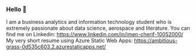 ### Hello 👋

I am a business analytics and information technology student who is extremely passionate about data science, aerospace and literature.
You can find me on Linkedin: https://www.linkedin.com/in/imen-cherif-10052000/
<br>
My very short resume using Azure Static Web Apps: https://ambitious-grass-0d535c603.2.azurestaticapps.net/

<!--
**imen-cherif/imen-cherif** is a ✨ _special_ ✨ repository because its `README.md` (this file) appears on your GitHub profile.

Here are some ideas to get you started:

- 🔭 I’m currently working on ...
- 🌱 I’m currently learning ...
- 👯 I’m looking to collaborate on ...
- 🤔 I’m looking for help with ...
- 💬 Ask me about ...
- 📫 How to reach me: ...
- 😄 Pronouns: ...
- ⚡ Fun fact: ...
-->

